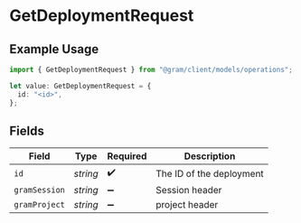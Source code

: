# GetDeploymentRequest

## Example Usage

```typescript
import { GetDeploymentRequest } from "@gram/client/models/operations";

let value: GetDeploymentRequest = {
  id: "<id>",
};
```

## Fields

| Field                    | Type                     | Required                 | Description              |
| ------------------------ | ------------------------ | ------------------------ | ------------------------ |
| `id`                     | *string*                 | :heavy_check_mark:       | The ID of the deployment |
| `gramSession`            | *string*                 | :heavy_minus_sign:       | Session header           |
| `gramProject`            | *string*                 | :heavy_minus_sign:       | project header           |